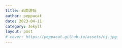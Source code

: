 ```yaml
---
title: 云南游玩
author: peppacat
date: 2023-04-11
category: Jekyll
layout: post
# cover: https://peppacat.github.io/assets/nj.jpg
---
```


<head>
    <style>
        .box {
            display: flex;
            flex-wrap: wrap;
        }

        .imageBox {
            position: relative;
            overflow: hidden;
            margin-bottom: 2%;
            width: 1000px;
        }

        /* 2/3 */
        .imageBox img:nth-child(1):nth-last-child(2),
        .imageBox img:nth-child(2):nth-last-child(1),
        .imageBox img:nth-child(1):nth-last-child(3),
        .imageBox img:nth-child(2):nth-last-child(2),
        .imageBox img:nth-child(3):nth-last-child(1) {
            width: 32%;
        }

        /* 4 */
        .imageBox img:nth-child(1):nth-last-child(4),
        .imageBox img:nth-child(2):nth-last-child(3),
        .imageBox img:nth-child(3):nth-last-child(2),
        .imageBox img:nth-child(4):nth-last-child(1) {
            width: 49%;
        }

        /*  5张以上图片  */
        .imageBox img:nth-child(1):nth-last-child(n + 5),
        .imageBox img:nth-child(1):nth-last-child(n + 5)~img {
            width: 32%;
        }
    </style>
</head>

# 地图

  <div class="box">
      <div class="imageBox">
          <img src="\assets\yunnan\yunnan.png">
          <img src="\assets\yunnan\dali.png">
          <img src="\assets\yunnan\lijiang.png">
          <img src="\assets\yunnan\luguhu.png">
          <img src="\assets\yunnan\xianggelila.png">
          <img src="\assets\yunnan\kunming.png">
      </div>
  </div>

# 时间
* 9天:4.29-5.7

# 准备
* 提前订机票
* 提前订火车票
* 提前订酒店
* 购买户外装备
* 下载app(马蜂窝,大众点评,游云南,高德地图,百度地图)

# 行李
<div class="table-wrapper" markdown="block">

  |名称|说明|出门确认|其他|
  |:-:|:-:|:-:|:-:|
  |手机||||
  |钱包|身份证,银行卡,现金|||
  |钥匙||||
  |现金|1000备用|||
  |背包|迪卡侬户外旅行款|||
  |电脑|轻巧办公|||
  |耳机||||
  |充电宝|2W毫安|||
  |充电线|apple和安卓|||
  |自拍杆||||
  |遮阳帽||||
  |墨镜||||
  |冲锋衣|防风保暖|||
  |雨伞|轻便旅行款|||
  |水杯|轻便防漏运动款|||
  |纸巾||||
  |防晒霜||||
  |红景天|预防高反|||
  |氧气|景区买|||
  |口罩||||
  |换洗衣服|一套|||
  |零食||||

</div>

# 路线
昆明->泸沽湖(2天)->香格里拉(1天)->丽江(1天)->大理(1天)->昆明

```
1. 行程重点香格里拉和泸沽湖,大理和丽江偏商业化
2. 大理景点多,环湖游玩比较费时间,多安排时间
3. 丽江商业化最严重,无太多风景,喜欢夜生活和热闹的可以多安排
4. 香格里拉和泸沽湖虽远,一定要去
5. 云南紫外线强,一定要注意防嗮
```

# 行程

<!-- 废弃方案
<div class="table-wrapper" markdown="block">

  |日期|行程|景点|吃饭|住宿|费用|备注|
  |:-:|:-:|:-:|:-:|:-:|:-:|:-:|
  |4.28-4.30(34h)|卧铺火车|无|自带零食|卧铺|446|30早上6:21到昆明|
  |4.30|昆明->大理(火车2h)|大理古城(4A景区,南诏国大理国都城),喜洲古镇(看油菜花,水稻田,品尝正宗喜洲粑粑吧),天龙八部影视城(天龙八部拍摄地,感受当年繁荣大理国),|1.大理段公子.天龙八部特色体验店 2.大理方舟胖子.我在大理等你店 3.云隐小厨.传统大理美食 4.其他|住大理|吃饭200,火车票150,住宿150||
  |5.1|大理->丽江(火车2h)|苍山和洱海|现场决定|傍晚去丽江,住丽江|门票200,,火车票80,住宿150,吃饭200||
  |5.2|丽江|玉龙雪山|1.阿婆腊排骨火锅(旗舰店) 2.滇厨餐厅.小锅巴纳西美食 3.石锅渔山馆.云南野生菌主题餐厅 4.云雪丽.民族风情纳西庭院餐厅 5.其他|丽江|门票200,吃饭200||
  |5.3|丽江->泸沽湖(汽车4h)|1.里格岛(观赏泸沽湖的绝佳地) 2.格姆女神山(坐滑道拍摄泸沽湖) 3.泸源涯(摩梭的神圣之地) 4.情人滩(情侣打卡点) 5.女神山(日落最佳观赏地,世外桃源) 6.草海(邂逅最美日落) 7.走婚桥(天下第一鹊桥,摩梭男女约会之地)|1.阿玛菌香园土鸡火锅(大洛水泸沽湖店) 2.摩梭火焰烧烤 3.五叶私房.盐帮味道:川菜 4.其他:蒸汽石锅鱼|泸沽湖|吃饭200,汽车票100,住宿150||
 |5.4|泸沽湖|1.里格岛(观赏泸沽湖的绝佳地) 2.格姆女神山(坐滑道拍摄泸沽湖) 3.泸源涯(摩梭的神圣之地) 4.情人滩(情侣打卡点) 5.女神山(日落最佳观赏地,世外桃源) 6.草海(邂逅最美日落) 7.走婚桥(天下第一鹊桥,摩梭男女约会之地)|1.阿玛菌香园土鸡火锅(大洛水泸沽湖店) 2.摩梭火焰烧烤 3.五叶私房.盐帮味道:川菜 4.其他:蒸汽石锅鱼|泸沽湖|吃饭200,住宿150||
  |5.5|泸沽湖->丽江(汽车4h)->香格里拉|丽江夜市|特色美食|丽江|吃饭200,住宿150|休息一天|
  |5.6|香格里(汽车4h)|拉普达措公园|1.顺顺小吃 2.塔洛藏餐吧 3.老字号特色藏餐 4.其他|独克宗古城|吃饭200,住宿150||
  |5.7|香格里拉->丽江(汽车4h)->昆明(火车2h)|1.滇池(昆明灵魂) 2.海埂大坝(喂红嘴鸥)|当地特色小吃|无|吃饭200,汽车票100,火车票150|昆明游玩,赶路到长水机场|

  </div> -->


<div class="table-wrapper" markdown="block">

  |日期|行程|景点|吃饭|住宿|费用|备注|
  |:-:|:-:|:-:|:-:|:-:|:-:|:-:|
  |4.28-4.30(34h)|卧铺火车|无|自带零食|卧铺|446|30早上6:21到昆明|
  |4.30|昆明->丽江(4h)->泸沽湖(4h)|无|泸沽湖吃晚饭|泸沽湖||8h|
  |5.1|泸沽湖|||泸沽湖|泸沽湖||
  |5.2|泸沽湖|坐船|坐船|泸沽湖|泸沽湖||
  |5.3|泸沽湖->丽江(4h)->香格里拉(4h)|无|香格里拉吃晚饭|香格里拉||8h|
  |5.4|香格里拉|拉普达措公园||香格里拉|||
  |5.5|香格里拉->丽江(4h)|夜市,古城||丽江||4h|
  |5.6|丽江->大理(2h)|上午丽江雪山,晚上到大理:大理古城(4A景区,南诏国大理国都城)||||2h|
  |5.7|大理->昆明(2h)|上午逛洱海,下午到昆明|大理中饭,昆明晚饭|无||2h|
  
  </div>

# 吃饭
## 泸沽湖
1. 阿玛菌香园土鸡火锅(大洛水泸沽湖店) 
2. 摩梭火焰烧烤 
3. 五叶私房.盐帮味道:川菜 
4. 其他:蒸汽石锅鱼|
## 香格里拉
1. 顺顺小吃 
2. 塔洛藏餐吧 
3. 老字号特色藏餐 
4. 其他|独克宗古城
## 丽江
1. 阿婆腊排骨火锅(旗舰店) 
2. 滇厨餐厅.小锅巴纳西美食 
3. 石锅渔山馆.云南野生菌主题餐厅 
4. 云雪丽.民族风情纳西庭院餐厅 
5. 其他
## 大理
1. 大理段公子.天龙八部特色体验店 
2. 大理方舟胖子.我在大理等你店 
3. 云隐小厨.传统大理美食 
4. 其他
## 昆明
1. 当地特色小吃

# 住宿
|日期|酒店|价格|地点|
|:-:|:-:|:-:|:-:|
|4.28-4.29|卧铺|440||
|4.30|||泸沽湖|
|5.1|||泸沽湖|
|5.2|||泸沽湖|
|5.3|||香格里拉|
|5.4|||香格里拉|
|5.5|||丽江|
|5.6|||大理|
|5.7|||回家|

# 小记
